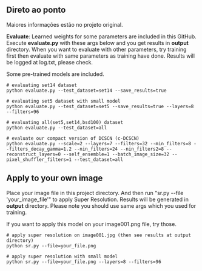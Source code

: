 ## Direto ao ponto

Maiores informações estão no projeto original.

**Evaluate**: Learned weights for some parameters are included in this GitHub. Execute **evaluate.py** with these args below and you get results in **output** directory. When you want to evaluate with other parameters, try training first then evaluate with same parameters as training have done. Results will be logged at log.txt, please check.

Some pre-trained models are included.

```
# evaluating set14 dataset
python evaluate.py --test_dataset=set14 --save_results=true

# evaluating set5 dataset with small model
python evaluate.py --test_dataset=set5 --save_results=true --layers=8 --filters=96

# evaluating all(set5,set14,bsd100) dataset
python evaluate.py --test_dataset=all

# evaluate our compact version of DCSCN (c-DCSCN)
python evaluate.py --scale=2 --layers=7 --filters=32 --min_filters=8 --filters_decay_gamma=1.2 --nin_filters=24 --nin_filters2=8 --reconstruct_layers=0 --self_ensemble=1 --batch_image_size=32 --pixel_shuffler_filters=1 --test_dataset=all
```

## Apply to your own image

Place your image file in this project directory. And then run "sr.py --file 'your_image_file'" to apply Super Resolution. Results will be generated in **output** directory. Please note you should use same args which you used for training.

If you want to apply this model on your image001.png file, try those.

```
# apply super resolution on image001.jpg (then see results at output directory)
python sr.py --file=your_file.png

# apply super resolution with small model
python sr.py --file=your_file.png --layers=8 --filters=96
```
